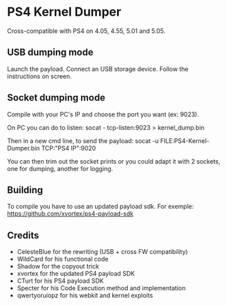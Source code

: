 # PS4 Kernel Dumper
Cross-compatible with PS4 on 4.05, 4.55, 5.01 and 5.05.

## USB dumping mode

Launch the payload. Connect an USB storage device. Follow the instructions on screen.

## Socket dumping mode

Compile with your PC's IP and choose the port you want (ex: 9023).

On PC you can do to listen:
	socat - tcp-listen:9023 > kernel_dump.bin

Then in a new cmd line, to send the payload:
	socat -u FILE:PS4-Kernel-Dumper.bin TCP:"PS4 IP":9020

You can then trim out the socket prints or you could adapt it with 2 sockets, one for dumping, another for logging.

## Building

To compile you have to use an updated payload sdk. For exemple: https://github.com/xvortex/ps4-payload-sdk

## Credits

* CelesteBlue for the rewriting (USB + cross FW compatibility)
* WildCard for his functional code
* Shadow for the copyout trick
* xvortex for the updated PS4 payload SDK
* CTurt for his PS4 payload SDK
* Specter for his Code Execution method and implementation
* qwertyoruiopz for his webkit and kernel exploits

